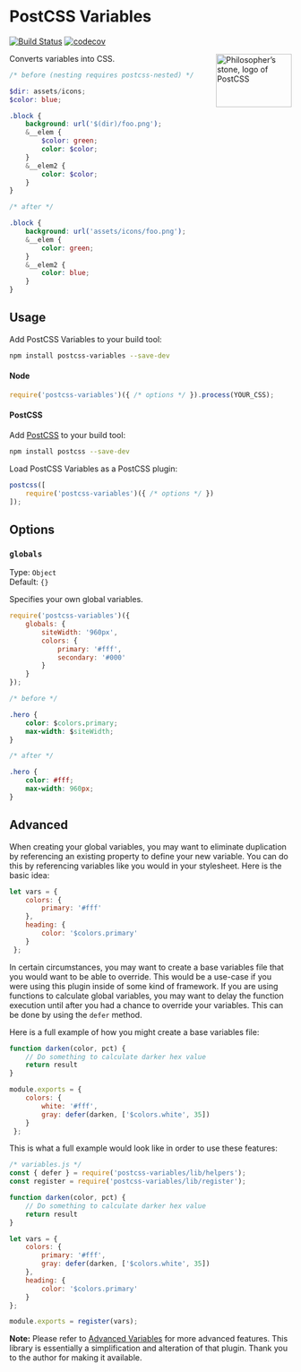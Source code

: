 # PostCSS Variables

[![Build Status](https://travis-ci.org/nathanhood/postcss-variables.svg?branch=master)](https://travis-ci.org/nathanhood/postcss-variables)
[![codecov](https://codecov.io/gh/nathanhood/postcss-variables/branch/master/graph/badge.svg)](https://codecov.io/gh/nathanhood/postcss-variables)

<img align="right" width="135" height="95" src="http://postcss.github.io/postcss/logo-leftp.png" title="Philosopher’s stone, logo of PostCSS">

Converts variables into CSS.

```scss
/* before (nesting requires postcss-nested) */

$dir: assets/icons;
$color: blue;

.block {
	background: url('$(dir)/foo.png');
	&__elem {
		$color: green;
		color: $color;
	}
	&__elem2 {
		color: $color;
	}
}

/* after */

.block {
	background: url('assets/icons/foo.png');
	&__elem {
		color: green;
	}
	&__elem2 {
		color: blue;
	}
}
```


## Usage

Add PostCSS Variables to your build tool:

```bash
npm install postcss-variables --save-dev
```

#### Node

```js
require('postcss-variables')({ /* options */ }).process(YOUR_CSS);
```

#### PostCSS

Add [PostCSS](https://github.com/postcss/postcss) to your build tool:

```bash
npm install postcss --save-dev
```

Load PostCSS Variables as a PostCSS plugin:

```js
postcss([
	require('postcss-variables')({ /* options */ })
]);
```

## Options

### `globals`

Type: `Object`  
Default: `{}`

Specifies your own global variables.

```js
require('postcss-variables')({
	globals: {
		siteWidth: '960px',
		colors: {
			primary: '#fff',
			secondary: '#000'
		}
	}
});
```

```css
/* before */

.hero {
	color: $colors.primary;
	max-width: $siteWidth;
}

/* after */

.hero {
	color: #fff;
	max-width: 960px;
}
```

## Advanced
 
When creating your global variables, you may want to eliminate duplication by referencing an existing property to define your new variable. You can do this by referencing variables like you would in your stylesheet. Here is the basic idea:

```js
let vars = {
	colors: {
		primary: '#fff'
	},
	heading: {
		color: '$colors.primary'
	}
 };
```

In certain circumstances, you may want to create a base variables file that you would want to be able to override. This would be a use-case if you were using this plugin inside of some kind of framework.
If you are using functions to calculate global variables, you may want to delay the function execution until after you had a chance to override your variables. This can be done by using the `defer` method.

Here is a full example of how you might create a base variables file:

```js
function darken(color, pct) {
	// Do something to calculate darker hex value
	return result
}

module.exports = {
	colors: {
		white: '#fff',
		gray: defer(darken, ['$colors.white', 35])
	}
 };
```

This is what a full example would look like in order to use these features:

```js
/* variables.js */
const { defer } = require('postcss-variables/lib/helpers');
const register = require('postcss-variables/lib/register');

function darken(color, pct) {
	// Do something to calculate darker hex value
	return result
}

let vars = {
	colors: {
		primary: '#fff',
		gray: defer(darken, ['$colors.white', 35])
	},
	heading: {
		color: '$colors.primary'
	}
};

module.exports = register(vars);
```

**Note:** Please refer to [Advanced Variables](https://github.com/jonathantneal/postcss-advanced-variables) for more advanced features. This library is essentially a simplification and alteration of that plugin. Thank you to the author for making it available.